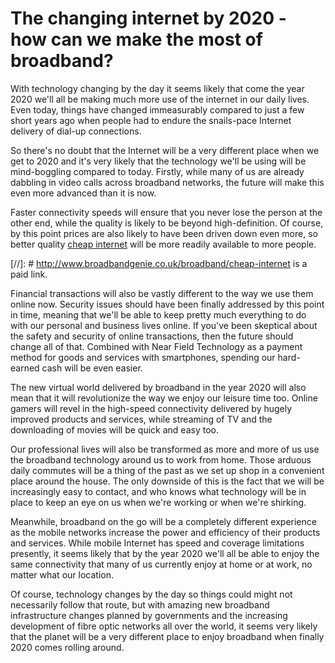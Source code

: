 # The changing internet by 2020 - how can we make the most of broadband?

With technology changing by the day it seems likely that come the year 2020 we'll all be making much more use of the internet in our daily lives. Even today, things have changed immeasurably compared to just a few short years ago when people had to endure the snails-pace Internet delivery of dial-up connections.

So there's no doubt that the Internet will be a very different place when we get to 2020 and it's very likely that the technology we'll be using will be mind-boggling compared to today. Firstly, while many of us are already dabbling in video calls across broadband networks, the future will make this even more advanced than it is now.

Faster connectivity speeds will ensure that you never lose the person at the other end, while the quality is likely to be beyond high-definition. Of course, by this point prices are also likely to have been driven down even more, so better quality [cheap internet](http://www.broadbandgenie.co.uk/broadband/cheap-internet) will be more readily available to more people.

[//]: # http://www.broadbandgenie.co.uk/broadband/cheap-internet is a paid link.

Financial transactions will also be vastly different to the way we use them online now. Security issues should have been finally addressed by this point in time, meaning that we'll be able to keep pretty much everything to do with our personal and business lives online. If you've been skeptical about the safety and security of online transactions, then the future should change all of that. Combined with Near Field Technology as a payment method for goods and services with smartphones, spending our hard-earned cash will be even easier.

The new virtual world delivered by broadband in the year 2020 will also mean that it will revolutionize the way we enjoy our leisure time too. Online gamers will revel in the high-speed connectivity delivered by hugely improved products and services, while streaming of TV and the downloading of movies will be quick and easy too.

Our professional lives will also be transformed as more and more of us use the broadband technology around us to work from home. Those arduous daily commutes will be a thing of the past as we set up shop in a convenient place around the house. The only downside of this is the fact that we will be increasingly easy to contact, and who knows what technology will be in place to keep an eye on us when we're working or when we're shirking.

Meanwhile, broadband on the go will be a completely different experience as the mobile networks increase the power and efficiency of their products and services. While mobile Internet has speed and coverage limitations presently, it seems likely that by the year 2020 we'll all be able to enjoy the same connectivity that many of us currently enjoy at home or at work, no matter what our location.

Of course, technology changes by the day so things could might not necessarily follow that route, but with amazing new broadband infrastructure changes planned by governments and the increasing development of fibre optic networks all over the world, it seems very likely that the planet will be a very different place to enjoy broadband when finally 2020 comes rolling around.